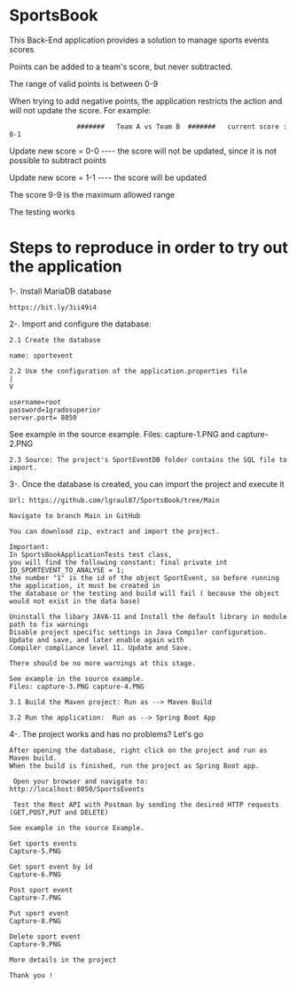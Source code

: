 # SportsBook

This Back-End application provides a solution to manage sports events scores

Points can be added to a team's score, but never subtracted. 

The range of valid points is between 0-9

When trying to add negative points, the application restricts the action and will not update the score. For example:

 					 #######   Team A vs Team B  #######   current score :   0-1

Update new score = 0-0  ---- the score will not be updated, since it is not possible to subtract points

Update new score = 1-1  ---- the score will be updated 

The score 9-9 is the maximum allowed range

The testing works

# Steps to reproduce in order to try out the application

1-. Install MariaDB database

	https://bit.ly/3ii49i4


2-. Import and configure the database:

	2.1 Create the database
	
	name: sportevent 
	
	2.2 Use the configuration of the application.properties file
	|
	V
	
	username=root
	password=1gradosuperior
	server.port= 8050
	
   See example in the source example. 
   Files: capture-1.PNG and capture-2.PNG
	

	2.3 Source: The project's SportEventDB folder contains the SQL file to import.
	
3-. Once the database is created, you can import the project and execute it

	Url: https://github.com/lgraul87/SportsBook/tree/Main
	
	Navigate to branch Main in GitHub
	
	You can download zip, extract and import the project.

   	Important: 
   	In SportsBookApplicationTests test class, 
   	you will find the following constant: final private int ID_SPORTEVENT_TO_ANALYSE = 1;
   	the number "1" is the id of the object SportEvent, so before running the application, it must be created in 
   	the database or the testing and build will fail ( because the object would not exist in the data base)
   
   	Uninstall the libary JAVA-11 and Install the default library in module path to fix warnings
   	Disable project specific settings in Java Compiler configuration. Update and save, and later enable again with
   	Compiler compliance level 11. Update and Save.
   
   	There should be no more warnings at this stage.
   
   	See example in the source example. 
   	Files: capture-3.PNG capture-4.PNG

	3.1 Build the Maven project: Run as --> Maven Build
	
	3.2 Run the application:  Run as --> Spring Boot App
	
4-. The project works and has no problems? Let's go

    After opening the database, right click on the project and run as Maven build.
    When the build is finished, run the project as Spring Boot app.
	
	 Open your browser and navigate to:  http://localhost:8050/SportsEvents
	
	 Test the Rest API with Postman by sending the desired HTTP requests (GET,POST,PUT and DELETE)
	
    See example in the source Example. 
   
    Get sports events
    Capture-5.PNG 
   
    Get sport event by id
    Capture-6.PNG
   
    Post sport event
    Capture-7.PNG 
   
    Put sport event
    Capture-8.PNG
   
    Delete sport event
    Capture-9.PNG
   
	More details in the project
	
	Thank you !
	
	